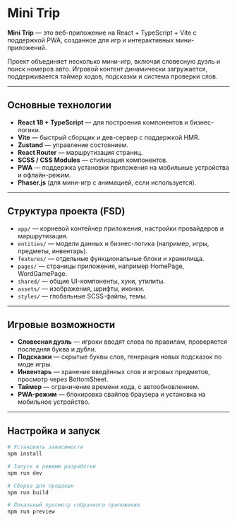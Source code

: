 # Mini Trip

**Mini Trip** — это веб-приложение на React + TypeScript + Vite с поддержкой PWA, созданное для игр и интерактивных мини-приложений.  

Проект объединяет несколько мини-игр, включая словесную дуэль и поиск номеров авто. Игровой контент динамически загружается, поддерживается таймер ходов, подсказки и система проверки слов.  

---

## Основные технологии

- **React 18 + TypeScript** — для построения компонентов и бизнес-логики.
- **Vite** — быстрый сборщик и дев-сервер с поддержкой HMR.
- **Zustand** — управление состоянием.
- **React Router** — маршрутизация страниц.
- **SCSS / CSS Modules** — стилизация компонентов.
- **PWA** — поддержка установки приложения на мобильные устройства и офлайн-режим.
- **Phaser.js** (для мини-игр с анимацией, если используется).

---

## Структура проекта (FSD)

- `app/` — корневой контейнер приложения, настройки провайдеров и маршрутизация.
- `entities/` — модели данных и бизнес-логика (например, игры, предметы, инвентарь).
- `features/` — отдельные функциональные блоки и хранилища.
- `pages/` — страницы приложения, например HomePage, WordGamePage.
- `shared/` — общие UI-компоненты, хуки, утилиты.
- `assets/` — изображения, шрифты, иконки.
- `styles/` — глобальные SCSS-файлы, темы.

---

## Игровые возможности

- **Словесная дуэль** — игроки вводят слова по правилам, проверяется последняя буква и дубли.
- **Подсказки** — скрытые буквы слов, генерация новых подсказок по моде игры.
- **Инвентарь** — хранение введённых слов и игровых предметов, просмотр через BottomSheet.
- **Таймер** — ограничение времени хода, с автообновлением.
- **PWA-режим** — блокировка свайпов браузера и установка на мобильное устройство.

---

## Настройка и запуск

```bash
# Установить зависимости
npm install

# Запуск в режиме разработки
npm run dev

# Сборка для продакшн
npm run build

# Локальный просмотр собранного приложения
npm run preview
